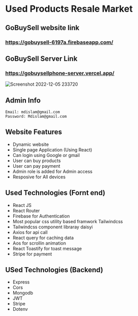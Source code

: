 # Used Products Resale Market

## GoBuySell website link
### https://gobuysell-6197a.firebaseapp.com/
## GoBuySell Server Link 
### https://gobuysellphone-server.vercel.app/
![Screenshot 2022-12-05 233720](https://user-images.githubusercontent.com/37573074/205757894-54a9cf40-62d6-404d-b3b0-071f9d786baa.png)


## Admin Info
```
Email: mdislam@gmail.com
Password: Mdislam@gmail.com
```
## Website Features
- Dynamic website
- Single page Application (Using React)
- Can login using Google or gmail 
- User can buy products
- User can pay payment
- Admin role is added for Admin access
- Resposive for All devices



## Used Technologies (Fornt end)
- React JS 
- React Router
- Firebase for Authentication
- Most popular css utility based framwork Tailwindcss
- Tailwindcss component libraray daisyi 
- Axios for api call
- React query for caching data
- Aos for scrollin animation
- React Toastify for toast message
- Stripe for payment 



## USed Technologies (Backend)
- Express
- Cors
- Mongodb
- JWT
- Stripe
- Dotenv
